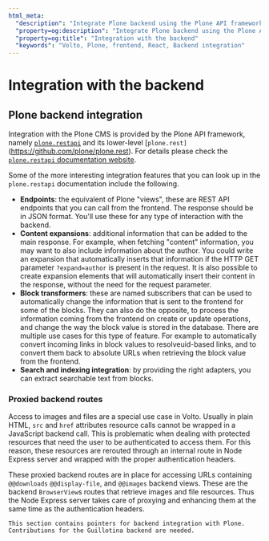 ```yaml
---
html_meta:
  "description": "Integrate Plone backend using the Plone API framework"
  "property=og:description": "Integrate Plone backend using the Plone API framework"
  "property=og:title": "Integration with the backend"
  "keywords": "Volto, Plone, frontend, React, Backend integration"
---
```


# Integration with the backend

## Plone backend integration

Integration with the Plone CMS is provided by the Plone API framework, namely
[`plone.restapi`](https://github.com/plone/plone.restapi) and its lower-level
[`plone.rest]`(https://github.com/plone/plone.rest). For details please check
the [`plone.restapi` documentation website](https://plonerestapi.readthedocs.io/en/latest/).

Some of the more interesting integration features that you can look up in the
`plone.restapi` documentation include the following.

- **Endpoints**: the equivalent of Plone "views", these are REST API endpoints
  that you can call from the frontend. The response should be in JSON format.
  You'll use these for any type of interaction with the backend.
- **Content expansions**: additional information that can be added to the main
  response. For example, when fetching "content" information, you may want to
  also include information about the author. You could write an expansion that
  automatically inserts that information if the HTTP GET parameter `?expand=author` is present in
  the request. It is also possible to create expansion elements that will
  automatically insert their content in the response, without the need for the
  request parameter.
- **Block transformers**: these are named subscribers that can be used to
  automatically change the information that is sent to the frontend for some of
  the blocks. They can also do the opposite, to process the information
  coming from the frontend on create or update operations, and change the way
  the block value is stored in the database. There are multiple use cases for
  this type of feature. For example to automatically convert incoming links in
  block values to resolveuid-based links, and to convert them back to absolute
  URLs when retrieving the block value from the frontend.
- **Search and indexing integration**: by providing the right adapters, you can
  extract searchable text from blocks.

### Proxied backend routes

Access to images and files are a special use case in Volto.
Usually in plain HTML, `src` and `href` attributes resource calls cannot be wrapped in a JavaScript backend call.
This is problematic when dealing with protected resources that need the user to be authenticated to access them.
For this reason, these resources are rerouted through an internal route in Node Express server and wrapped with the proper authentication headers.

These proxied backend routes are in place for accessing URLs containing `@@downloads` `@@display-file`, and `@@images` backend views.
These are the backend `BrowserView`s routes that retrieve images and file resources.
Thus the Node Express server takes care of proxying and enhancing them at the same time as the authentication headers.

```{todo}
This section contains pointers for backend integration with Plone.
Contributions for the Guillotina backend are needed.
```
